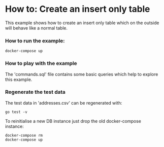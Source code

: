 # How to: Create an insert only table
This example shows how to create an insert only table which on the outside will behave like a normal table.

### How to run the example:
```
docker-compose up
```

### How to play with the example
The 'commands.sql' file contains some basic queries which help to explore this example.

### Regenerate the test data
The test data in 'addresses.csv' can be regenerated with:
```
go test -v
```
To reinitialise a new DB instance just drop the old docker-compose instance:
```
docker-compose rm
docker-compose up
```
